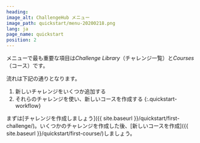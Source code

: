 ```yaml
---
heading:
image_alt: ChallengeHub メニュー
image_path: quickstart/menu-20200218.png
lang: ja
page_name: quickstart
position: 2
---
```


メニューで最も重要な項目は*Challenge Library*（チャレンジ一覧）と*Courses*（コース）です。

流れは下記の通りとなります。

1. 新しいチャレンジをいくつか追加する
2. それらのチャレンジを使い、新しいコースを作成する
{:.quickstart-workflow}

まずは[チャレンジを作成しましょう]({{ site.baseurl }}/quickstart/first-challenge/)。いくつかのチャレンジを作成した後、[新しいコースを作成]({{ site.baseurl }}/quickstart/first-course/)しましょう。
